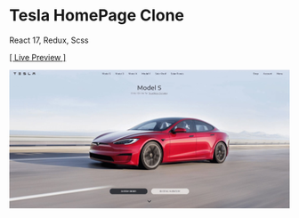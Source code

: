 # Tesla HomePage Clone

React 17, Redux, Scss

<a href="https://rezamehdipour.ir/tesla">[ Live Preview ]</a>

![preview](preview.jpg)
